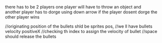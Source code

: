 there has to be 2 players
one player will have to throw an object and another player has to dorge using down arrow
if the player dosent dorge the other player wins 

//originating position of the bullets shld be sprites pos, 
                //we ll have  bullets velocity positiveX
                //checking th index to assign the velocity of bullet
                //space should release the bullets